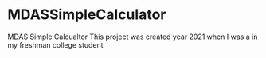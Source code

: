 # MDASSimpleCalculator
MDAS Simple Calcualtor
This project was created year 2021 when I was a in my freshman college student

